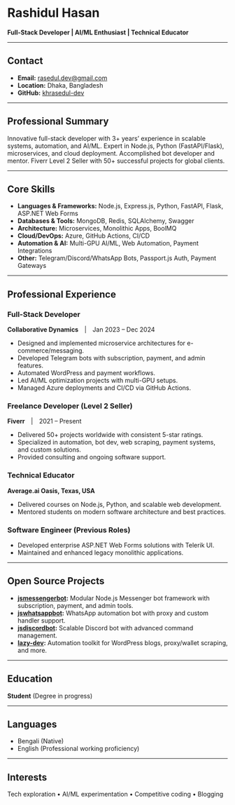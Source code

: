 # Rashidul Hasan  
**Full-Stack Developer | AI/ML Enthusiast | Technical Educator**

---

## Contact
- **Email:** rasedul.dev@gmail.com  
- **Location:** Dhaka, Bangladesh  
- **GitHub:** [khrasedul-dev](https://github.com/khrasedul-dev)

---

## Professional Summary
Innovative full-stack developer with 3+ years’ experience in scalable systems, automation, and AI/ML. Expert in Node.js, Python (FastAPI/Flask), microservices, and cloud deployment. Accomplished bot developer and mentor. Fiverr Level 2 Seller with 50+ successful projects for global clients.

---

## Core Skills
- **Languages & Frameworks:** Node.js, Express.js, Python, FastAPI, Flask, ASP.NET Web Forms  
- **Databases & Tools:** MongoDB, Redis, SQLAlchemy, Swagger  
- **Architecture:** Microservices, Monolithic Apps, BoolMQ  
- **Cloud/DevOps:** Azure, GitHub Actions, CI/CD  
- **Automation & AI:** Multi-GPU AI/ML, Web Automation, Payment Integrations  
- **Other:** Telegram/Discord/WhatsApp Bots, Passport.js Auth, Payment Gateways

---

## Professional Experience

### Full-Stack Developer  
**Collaborative Dynamics** | Jan 2023 – Dec 2024  
- Designed and implemented microservice architectures for e-commerce/messaging.
- Developed Telegram bots with subscription, payment, and admin features.
- Automated WordPress and payment workflows.
- Led AI/ML optimization projects with multi-GPU setups.
- Managed Azure deployments and CI/CD via GitHub Actions.

### Freelance Developer (Level 2 Seller)  
**Fiverr** | 2021 – Present  
- Delivered 50+ projects worldwide with consistent 5-star ratings.
- Specialized in automation, bot dev, web scraping, payment systems, and custom solutions.
- Provided consulting and ongoing software support.

### Technical Educator  
**Average.ai Oasis, Texas, USA**  
- Delivered courses on Node.js, Python, and scalable web development.
- Mentored students on modern software architecture and best practices.

### Software Engineer (Previous Roles)
- Developed enterprise ASP.NET Web Forms solutions with Telerik UI.
- Maintained and enhanced legacy monolithic applications.

---

## Open Source Projects

- **[jsmessengerbot](https://github.com/khrasedul-dev/jsmessengerbot):** Modular Node.js Messenger bot framework with subscription, payment, and admin tools.
- **[jswhatsappbot](https://github.com/khrasedul-dev/jswhatsappbot):** WhatsApp automation bot with proxy and custom handler support.
- **[jsdiscordbot](https://github.com/khrasedul-dev/jsdiscordbot):** Scalable Discord bot with advanced command management.
- **[lazy-dev](https://github.com/khrasedul-dev/lazy-dev):** Automation toolkit for WordPress blogs, proxy/wallet scraping, and more.

---

## Education
**Student** (Degree in progress)

---

## Languages
- Bengali (Native)
- English (Professional working proficiency)

---

## Interests
Tech exploration • AI/ML experimentation • Competitive coding • Blogging
